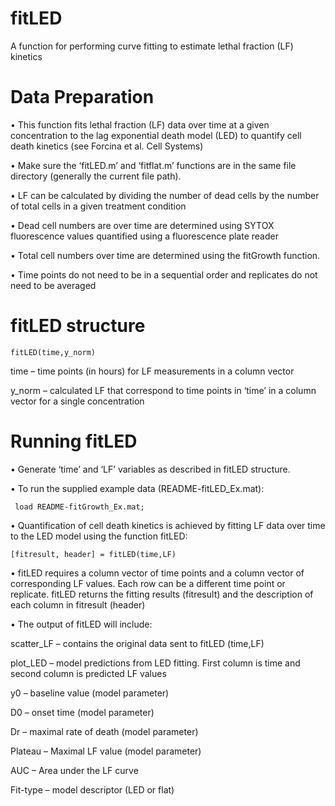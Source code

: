 # fitLED
A function for performing curve fitting to estimate lethal fraction (LF) kinetics 

# Data Preparation

•	This function fits lethal fraction (LF) data over time at a given concentration to the lag exponential death model (LED) to quantify cell death kinetics (see Forcina et al. Cell Systems)

•	Make sure the ‘fitLED.m’ and ‘fitflat.m’ functions are in the same file directory (generally the current file path).

•	LF can be calculated by dividing the number of dead cells by the number of total cells in a given treatment condition

•	Dead cell numbers are over time are determined using SYTOX fluorescence values quantified using a fluorescence plate reader

•	Total cell numbers over time are determined using the fitGrowth function. 

•	Time points do not need to be in a sequential order and replicates do not need to be averaged


# fitLED structure

    fitLED(time,y_norm)

time – time points (in hours) for LF measurements in a column vector

y_norm – calculated LF that correspond to time points in ‘time’ in a column vector for a single concentration

# Running fitLED

•	Generate ‘time’ and ‘LF’ variables as described in fitLED structure.

•	To run the supplied example data (README-fitLED_Ex.mat):

     load README-fitGrowth_Ex.mat;

•	Quantification of cell death kinetics is achieved by fitting LF data over time to the LED model using the function fitLED:

    [fitresult, header] = fitLED(time,LF)

•	fitLED requires a column vector of time points and a column vector of corresponding LF values.  Each row can be a different time point or replicate.  fitLED returns the fitting results (fitresult) and the description of each column in fitresult (header)

•	The output of fitLED will include:

scatter_LF – contains the original data sent to fitLED (time,LF)

plot_LED – model predictions from LED fitting.  First column is time and second column is predicted LF values

y0 – baseline value (model parameter)

D0 – onset time  (model parameter)

Dr – maximal rate of death (model parameter)

Plateau – Maximal LF value (model parameter)

AUC – Area under the LF curve

Fit-type – model descriptor (LED or flat)



